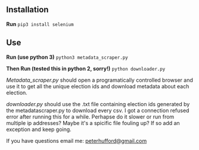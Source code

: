 ## Installation

**Run**
`pip3 install selenium`

## Use

**Run (use python 3)**
`python3 metadata_scraper.py`

**Then Run (tested this in python 2, sorry!)**
`python downloader.py`

*Metadata_scraper.py* should open a programatically controlled browser and use it to get all the unique election ids and download metadata about each election.

*downloader.py* should use the .txt file containing election ids generated by the metadatascraper.py to download every csv. I got a connection refused error after running this for a while. Perhapse do it slower or run from multiple ip addresses? Maybe it's a spicific file fouling up? If so add an exception and keep going.

If you have questions email me:
peterhufford@gmail.com
